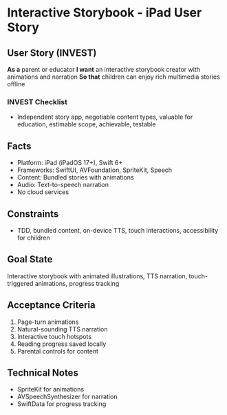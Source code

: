 # Interactive Storybook - iPad User Story

## User Story (INVEST)

**As a** parent or educator
**I want** an interactive storybook creator with animations and narration
**So that** children can enjoy rich multimedia stories offline

### INVEST Checklist
- Independent story app, negotiable content types, valuable for education, estimable scope, achievable, testable

## Facts
- Platform: iPad (iPadOS 17+), Swift 6+
- Frameworks: SwiftUI, AVFoundation, SpriteKit, Speech
- Content: Bundled stories with animations
- Audio: Text-to-speech narration
- No cloud services

## Constraints
- TDD, bundled content, on-device TTS, touch interactions, accessibility for children

## Goal State
Interactive storybook with animated illustrations, TTS narration, touch-triggered animations, progress tracking

## Acceptance Criteria
1. Page-turn animations
2. Natural-sounding TTS narration
3. Interactive touch hotspots
4. Reading progress saved locally
5. Parental controls for content

## Technical Notes
- SpriteKit for animations
- AVSpeechSynthesizer for narration
- SwiftData for progress tracking
